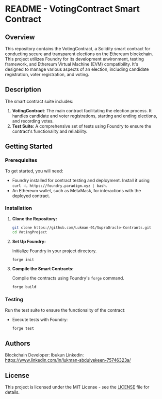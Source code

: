# README - VotingContract Smart Contract

## Overview

This repository contains the VotingContract, a Solidity smart contract for conducting secure and transparent elections on the Ethereum blockchain. This project utilizes Foundry for its development environment, testing framework, and Ethereum Virtual Machine (EVM) compatibility. It's designed to manage various aspects of an election, including candidate registration, voter registration, and voting.

## Description

The smart contract suite includes:
1. **VotingContract**: The main contract facilitating the election process. It handles candidate and voter registrations, starting and ending elections, and recording votes.
2. **Test Suite**: A comprehensive set of tests using Foundry to ensure the contract's functionality and reliability.

## Getting Started

### Prerequisites

To get started, you will need:
- Foundry installed for contract testing and deployment. Install it using `curl -L https://foundry.paradigm.xyz | bash`.
- An Ethereum wallet, such as MetaMask, for interactions with the deployed contract.

### Installation

1. **Clone the Repository:**

   ```bash
   git clone https://github.com/Lukman-01/SupraOracle-Contrants.git
   cd VotingProject
   ```

2. **Set Up Foundry:**

   Initialize Foundry in your project directory.

   ```bash
   forge init
   ```

3. **Compile the Smart Contracts:**

   Compile the contracts using Foundry's `forge` command.

   ```bash
   forge build
   ```

### Testing

Run the test suite to ensure the functionality of the contract:

- Execute tests with Foundry:

  ```bash
  forge test
  ```

## Authors

Blockchain Developer: Ibukun
Linkedin: https://www.linkedin.com/in/lukman-abdulyekeen-75746323a/
## License

This project is licensed under the MIT License - see the [LICENSE](LICENSE) file for details.